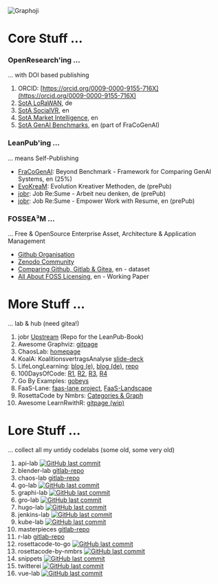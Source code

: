 ![Graphoji](src/graphoji-dot2.png)

# Core Stuff ...

### OpenResearch'ing ...
... with DOI based publishing    
  
1. ORCID: [https://orcid.org/0009-0000-9155-716X](https://orcid.org/0009-0000-9155-716X)
1. [SotA LoRaWAN](https://doi.org/10.5281/zenodo.14954297), de
1. [SotA SocialVR](https://doi.org/10.5281/zenodo.14966010), en
1. [SotA Market Intelligence](https://doi.org/10.5281/zenodo.14919977), en
1. [SotA GenAI Benchmarks](https://doi.org/10.5281/zenodo.15037762), en (part of FraCoGenAI)


### LeanPub'ing ...  
... means Self-Publishing  
- [FraCoGenAI](https://leanpub.com/bb-fracogen/): Beyond Benchmark - Framework for Comparing GenAI Systems, en (25%)  
- [EvoKreaM](https://leanpub.com/evokream): Evolution Kreativer Methoden, de (prePub)  
- [jobr](https://leanpub.com/jobr/): Job Re:Sume - Arbeit neu denken, de (prePub)  
- [jobr](https://leanpub.com/jobre/): Job Re:Sume - Empower Work with Resume, en (prePub) 


### FOSSEA³M ...
... Free & OpenSource Enterprise Asset, Architecture & Application Management   
- [Github Organisation](https://github.com/fosseam)
- [Zenodo Community](https://zenodo.org/communities/fosseam/about)
- [Comparing Github, Gitlab & Gitea](https://doi.org/10.5281/zenodo.14979428), en - dataset
- [All About FOSS Licensing](https://doi.org/10.5281/zenodo.14977388), en - Working Paper



# More Stuff ...
... lab & hub (need gitea!)  

1. jobr [Upstream](https://github.com/dbt4u/jobr) (Repo for the LeanPub-Book) 
1. Awesome Graphviz: [gitpage](https://dbt4u.github.io/awesome-graphviz/)
1. ChaosLab: [homepage](https://codefreezr.gitlab.io/chaoslab/)
1. KoalA: KoalitionsvertragsAnalyse [slide-deck](https://mypub4u.gitlab.io/koalas/)
1. LifeLongLearning: [blog (e)](https://codefreezr.gitlab.io/lifelonglearning/en/),  [blog (de)](https://codefreezr.gitlab.io/lifelonglearning/de/), [repo](https://gitlab.com/codefreezr/lifelonglearning)
1. 100DaysOfCode: [R1](https://gitlab.com/codefreezr/100-days-of-code/blob/master/r1-log.md), [R2](https://gitlab.com/codefreezr/100-days-of-code/blob/master/r2-log.md), [R3](https://gitlab.com/codefreezr/100-days-of-code/blob/master/r3-log.md), [R4](https://gitlab.com/codefreezr/100-days-of-code/blob/master/r4-log.md)
1. Go By Examples: [gobeys](http://bit.ly/git-gobyes)  
1. FaaS-Lane: [faas-lane project](https://github.com/faas-lane), [FaaS-Landscape](https://github.com/faas-lane/FaaS-Lane/tree/master/candidates)
1. RosettaCode by Nmbrs: [Categories & Graph](https://dbt4u.github.io/rosettacode-by-nmbrs/)
1. Awesome LearnRwithR: [gitpage (wip)](https://dbt4u.github.io/awesome-LearnRwithR/)


# Lore Stuff ...  
... collect all my untidy codelabs (some old, some very old)  

1. api-lab [![GitHub last commit](https://img.shields.io/github/last-commit/dbt4u/api-lab.svg)](https://github.com/dbt4u/api-lab)
1. blender-lab [gitlab-repo](https://gitlab.com/codefreezr/blenderlab)
1. chaos-lab [gitlab-repo](https://gitlab.com/codefreezr/chaoslab)
1. go-lab [![GitHub last commit](https://img.shields.io/github/last-commit/dbt4u/go-lab.svg)](https://github.com/dbt4u/go-lab)
1. graphi-lab [![GitHub last commit](https://img.shields.io/github/last-commit/dbt4u/graphi-lab.svg)](https://github.com/dbt4u/graphi-lab)
1. gro-lab [![GitHub last commit](https://img.shields.io/github/last-commit/dbt4u/gro-lab.svg)](https://github.com/dbt4u/gro-lab)
1. hugo-lab [![GitHub last commit](https://img.shields.io/github/last-commit/dbt4u/hugo-lab.svg)](https://github.com/dbt4u/hugo-lab)
1. jenkins-lab [![GitHub last commit](https://img.shields.io/github/last-commit/dbt4u/jenkins-lab.svg)](https://github.com/dbt4u/jenkins-lab)
1. kube-lab [![GitHub last commit](https://img.shields.io/github/last-commit/dbt4u/kube-lab.svg)](https://github.com/dbt4u/kube-lab)
1. masterpieces [gitlab-repo](https://gitlab.com/codefreezr/masterpieces)
1. r-lab [gitlab-repo](https://gitlab.com/codefreezr/r-lab)
1. rosettacode-to-go [![GitHub last commit](https://img.shields.io/github/last-commit/dbt4u/rosettacode-to-go.svg)](https://github.com/dbt4u/rosettacode-to-go)
1. rosettacode-by-nmbrs [![GitHub last commit](https://img.shields.io/github/last-commit/dbt4u/rosettacode-by-nmbrs.svg)](https://github.com/dbt4u/rosettacode-by-nmbrs)
1. snippets [![GitHub last commit](https://img.shields.io/github/last-commit/dbt4u/snippets.svg)](https://github.com/dbt4u/snippets)
1. twitterei [![GitHub last commit](https://img.shields.io/github/last-commit/dbt4u/twitterei.svg)](https://github.com/dbt4u/twitterei)
1. vue-lab [![GitHub last commit](https://img.shields.io/github/last-commit/dbt4u/vue-lab.svg)](https://github.com/dbt4u/vue-lab)
